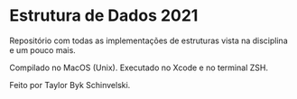 # Estrutura de Dados 2021

Repositório com todas as implementações de estruturas vista na disciplina e um pouco mais.

Compilado no MacOS (Unix).
Executado no Xcode e no terminal ZSH.

Feito por Taylor Byk Schinvelski.
